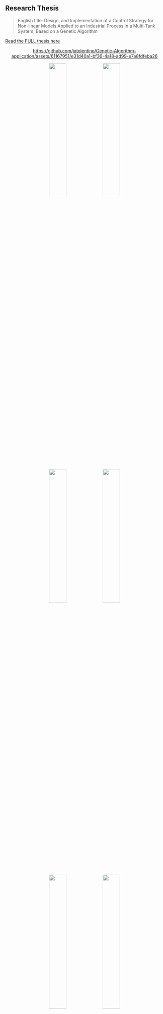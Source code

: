 ## Research Thesis

> English title: Design, and Implementation of a Control Strategy for Non-linear Models Applied to an Industrial Process in a Multi-Tank System, Based on a Genetic Algorithm

[Read the FULL thesis here](https://jatolentino.github.io/BSc-Thesis/)

<div align='center'>


https://github.com/jatolentino/Genetic-Algorithm-application/assets/61167951/e31d40a1-bf36-4a18-ad99-e7a8fdfeba26

</div>



<div >

<div align='center'>
    <img src="Thesis_results\readme\image\1.jpg" width="33%" />
    <img src="Thesis_results\readme\image\2.jpg" width="33%" />
    <img src="Thesis_results\readme\image\3.jpg" width="33%" />
    <img src="Thesis_results\readme\image\4.jpg" width="33%" />
    <img src="Thesis_results\readme\image\5.jpg" width="33%" />
    <img src="Thesis_results\readme\image\6.jpg" width="33%" />
    <img src="Thesis_results\readme\image\7.jpg" width="33%" />
    <img src="Thesis_results\readme\image\8.jpg" width="33%" />
    <img src="Thesis_results\readme\image\9.jpg" width="33%" />
    <img src="Thesis_results\readme\image\10.jpg" width="33%" />
    <img src="Thesis_results\readme\image\11.jpg" width="33%" />
    <img src="Thesis_results\readme\image\12.jpg" width="33%" />
    <img src="Thesis_results\readme\image\13.jpg" width="33%" />
    <img src="Thesis_results\readme\image\14.jpg" width="33%" />
    <img src="Thesis_results\readme\image\15.jpg" width="33%" />
<div>
<div align='center'>
    <img src="Thesis_results\readme\image\16.jpg" width="100%" />
</div>
  


![image](https://github.com/jatolentino/BSc-Thesis/blob/main/Thesis_results/readme/page_241.jpg)
![image](https://github.com/jatolentino/BSc-Thesis/blob/main/Thesis_results/readme/page_242.jpg)
![image](https://github.com/jatolentino/BSc-Thesis/blob/main/Thesis_results/readme/page_243.jpg)
![image](https://github.com/jatolentino/BSc-Thesis/blob/main/Thesis_results/readme/page_244.jpg)
![image](https://github.com/jatolentino/BSc-Thesis/blob/main/Thesis_results/readme/page_245.jpg)
![image](https://github.com/jatolentino/BSc-Thesis/blob/main/Thesis_results/readme/page_246.jpg)
![image](https://github.com/jatolentino/BSc-Thesis/blob/main/Thesis_results/readme/page_247.jpg)
![image](https://github.com/jatolentino/BSc-Thesis/blob/main/Thesis_results/readme/page_248.jpg)
![image](https://github.com/jatolentino/BSc-Thesis/blob/main/Thesis_results/readme/page_249.jpg)
![image](https://github.com/jatolentino/BSc-Thesis/blob/main/Thesis_results/readme/page_250.jpg)
![image](https://github.com/jatolentino/BSc-Thesis/blob/main/Thesis_results/readme/page_251.jpg)
![image](https://github.com/jatolentino/BSc-Thesis/blob/main/Thesis_results/readme/page_252.jpg)
![image](https://github.com/jatolentino/BSc-Thesis/blob/main/Thesis_results/readme/page_253.jpg)
![image](https://github.com/jatolentino/BSc-Thesis/blob/main/Thesis_results/readme/page_254.jpg)
![image](https://github.com/jatolentino/BSc-Thesis/blob/main/Thesis_results/readme/page_255.jpg)

</div>


## BibTeX

Cite this work as:
```
@misc{thesis2019,
      title={Diseño e implementación de una estrategia de control para un modelo no lineal aplicado a un sistema multitanques en procesos industriales, basado en algoritmos genéticos}, 
      author={Tolentino Veliz, Jose Antonio},
      publisher={Universidad Nacional de Ingeniería},
      year={2019},
      pages={1-336}
}
```
